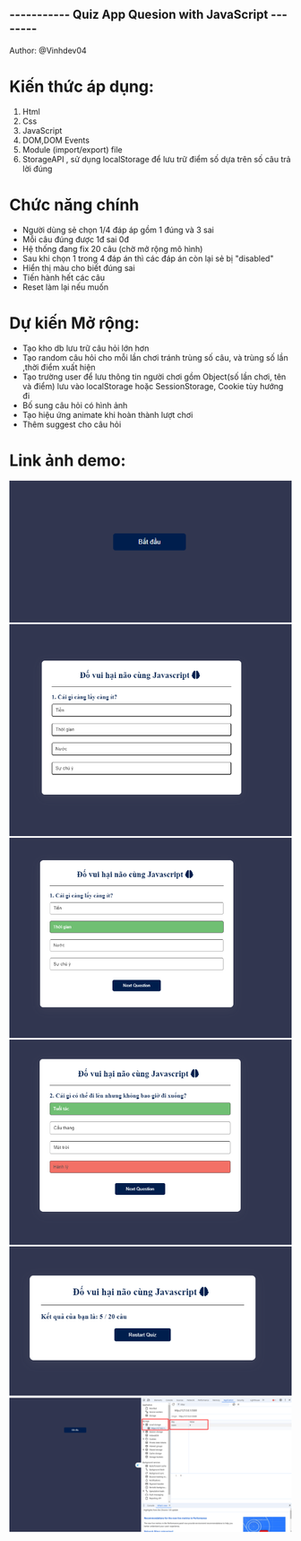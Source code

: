 ## ----------- Quiz App Quesion with JavaScript --------

Author: @Vinhdev04

# Kiến thức áp dụng:

1. Html
2. Css
3. JavaScript
4. DOM,DOM Events
5. Module (import/export) file
6. StorageAPI , sử dụng localStorage để lưu trữ điểm số dựa trên số câu trả lời đúng

# Chức năng chính

- Người dùng sẻ chọn 1/4 đáp áp gồm 1 đúng và 3 sai
- Mỗi câu đúng được 1đ sai 0đ
- Hệ thống đang fix 20 câu (chờ mở rộng mô hình)
- Sau khi chọn 1 trong 4 đáp án thì các đáp án còn lại sẻ bị "disabled"
- Hiển thị màu cho biết đúng sai
- Tiến hành hết các câu
- Reset làm lại nếu muốn

# Dự kiến Mở rộng:

- Tạo kho db lưu trữ câu hỏi lớn hơn
- Tạo random câu hỏi cho mỗi lần chơi tránh trùng số câu, và trùng số lần ,thời điểm xuất hiện
- Tạo trường user để lưu thông tin người chơi gồm Object(số lần chơi, tên và điểm) lưu vào localStorage hoặc SessionStorage, Cookie tùy hướng đi
- Bố sung câu hỏi có hình ảnh
- Tạo hiệu ứng animate khi hoàn thành lượt chơi
- Thêm suggest cho câu hỏi

# Link ảnh demo:

![QuizApp](./assets/Images/picture0.png)
![QuizApp](./assets/Images/picture01.png)
![QuizApp](./assets/Images/picture02.png)
![QuizApp](./assets/Images/picture03.png)
![QuizApp](./assets/Images/picture04.png)
![QuizApp](./assets/Images/picture05.png)
